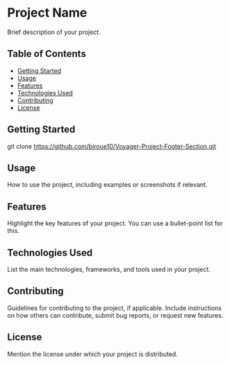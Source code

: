 # Project Name

Brief description of your project.

## Table of Contents

- [Getting Started](#getting-started)
- [Usage](#usage)
- [Features](#features)
- [Technologies Used](#technologies-used)
- [Contributing](#contributing)
- [License](#license)

## Getting Started

git clone https://github.com/biroue10/Voyager-Project-Footer-Section.git

## Usage

How to use the project, including examples or screenshots if relevant.

## Features

Highlight the key features of your project. You can use a bullet-point list for this.

## Technologies Used

List the main technologies, frameworks, and tools used in your project.

## Contributing

Guidelines for contributing to the project, if applicable. Include instructions on how others can contribute, submit bug reports, or request new features.

## License

Mention the license under which your project is distributed.

